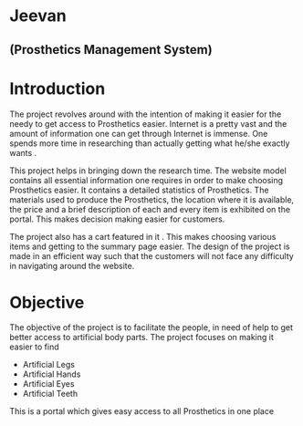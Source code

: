 # Jeevan 
## (Prosthetics Management System)
<h1>Introduction</h1>
<p>The project revolves around with the intention of making it easier for the
needy to get access to Prosthetics easier. Internet is a pretty vast and the
amount of information one can get through Internet is immense. One spends
more time in researching than actually getting what he/she exactly wants .<br>

This project helps in bringing down the research time. The website model
contains all essential information one requires in order to make choosing
Prosthetics easier. It contains a detailed statistics of Prosthetics. The materials
used to produce the Prosthetics, the location where it is available, the price
and a brief description of each and every item is exhibited on the portal. This
makes decision making easier for customers.<br>

The project also has a cart featured in it . This makes choosing various items
and getting to the summary page easier. The design of the project is made in
an efficient way such that the customers will not face any difficulty in
navigating around the website.</p1>
<h1>Objective</h1>
<p>The objective of the project is to facilitate the people, in need of help
to get better access to artificial body parts. The project focuses on
making it easier to find
<ul>
<li>Artificial Legs</li>
<li>Artificial Hands</li>
<li>Artificial Eyes</li>
<li>Artificial Teeth</li>
</ul>
This is a portal which gives easy access to all Prosthetics in one place
